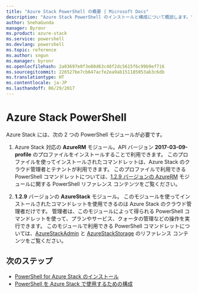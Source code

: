 ```yaml
---
title: "Azure Stack PowerShell の概要 | Microsoft Docs"
description: "Azure Stack PowerShell のインストールと構成について概説します。"
author: SnehaGunda
manager: Byronr
ms.product: azure-stack
ms.service: powershell
ms.devlang: powershell
ms.topic: reference
ms.author: sngun
ms.manager: byronr
ms.openlocfilehash: 2a03697e0f3e80d63c48f2dc5615f6c99b9ef716
ms.sourcegitcommit: 226527be7cb647acfe2ea9ab151185053ab3c6db
ms.translationtype: HT
ms.contentlocale: ja-JP
ms.lasthandoff: 06/29/2017
---
```

# <a name="azure-stack-powershell"></a>Azure Stack PowerShell 

Azure Stack には、次の 2 つの PowerShell モジュールが必要です。  

1. Azure Stack 対応の **AzureRM** モジュール。API バージョン **2017-03-09-profile** のプロファイルをインストールすることで利用できます。 このプロファイルを使ってインストールされたコマンドレットは、Azure Stack のクラウド管理者とテナントが利用できます。 このプロファイルで利用できる PowerShell コマンドレットについては、[1.2.9 バージョンの AzureRM](https://docs.microsoft.com/en-us/powershell/azure/overview?view=azurermps-1.2.9) モジュールに関する PowerShell リファレンス コンテンツをご覧ください。  

2. **1.2.9** バージョンの **AzureStack** モジュール。 このモジュールを使ってインストールされたコマンドレットを使用できるのは Azure Stack のクラウド管理者だけです。 管理者は、このモジュールによって得られる PowerShell コマンドレットを使って、プランやサービス、クォータの管理などの操作を実行できます。 このモジュールで利用できる PowerShell コマンドレットについては、[AzureStackAdmin](https://docs.microsoft.com/en-us/powershell/module/azurerm.azurestackadmin/?view=azurestackps-1.2.9#azurerm.azurestackadmin) と [AzureStackStorage](https://docs.microsoft.com/en-us/powershell/module/azurerm.azurestackstorage/?view=azurestackps-1.2.9#azurerm.azurestackstorage) のリファレンス コンテンツをご覧ください。

## <a name="next-steps"></a>次のステップ

* [PowerShell for Azure Stack のインストール](https://docs.microsoft.com/en-us/azure/azure-stack/azure-stack-powershell-install?view=azurestackps-1.2.9&toc=%2fpowershell%2fmodule%2ftoc.json%3fview%3dazurestackps-1.2.9&view=azurestackps-1.2.9)
* [PowerShell を Azure Stack で使用するための構成](https://docs.microsoft.com/en-us/azure/azure-stack/azure-stack-powershell-configure?view=azurestackps-1.2.9&toc=%2fpowershell%2fmodule%2ftoc.json%3fview%3dazurestackps-1.2.9&view=azurestackps-1.2.9)


